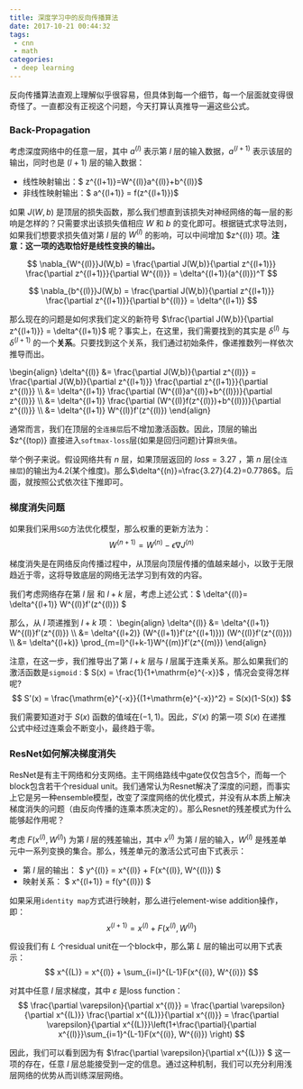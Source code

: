 ```yaml
---
title: 深度学习中的反向传播算法
date: 2017-10-21 00:44:32
tags:
 - cnn
 - math
categories:
 - deep learning
---
```


反向传播算法直观上理解似乎很容易，但具体到每一个细节，每一个层面就变得很奇怪了。一直都没有正视这个问题，今天打算认真推导一遍这些公式。

### Back-Propagation
考虑深度网络中的任意一层，其中 $a^{(l)}$ 表示第 $l$ 层的输入数据，$a^{(l+1)}$ 表示该层的输出，同时也是 $(l+1)$ 层的输入数据：
- 线性映射输出：$ z^{(l+1)}=W^{(l)}a^{(l)}+b^{(l)}$
- 非线性映射输出：$ a^{(l+1)} = f(z^{(l+1)})$

如果 $J(W,b)$ 是顶层的损失函数，那么我们想直到该损失对神经网络的每一层的影响是怎样的？只需要求出该损失值相应 $W$ 和 $b$ 的变化即可。根据链式求导法则，如果我们想要求损失值对第 $l$ 层的 $W^{(l)}$ 的影响，可以中间增加 $z^{(l)} 项。**注意：这一项的选取恰好是线性变换的输出。**

$$ \nabla_{W^{(l)}}J(W,b) = \frac{\partial J(W,b)}{\partial z^{(l+1)}} \frac{\partial z^{(l+1)}}{\partial W^{(l)}} = \delta^{(l+1)}(a^{(l)})^T $$

$$ \nabla_{b^{(l)}}J(W,b) = \frac{\partial J(W,b)}{\partial z^{(l+1)}} \frac{\partial z^{(l+1)}}{\partial b^{(l)}} = \delta^{(l+1)} $$

那么现在的问题是如何求我们定义的新符号 $\frac{\partial J(W,b)}{\partial z^{(l+1)}} = \delta^{(l+1)}$ 呢？事实上，在这里，我们需要找到的其实是 $\delta^{(l)}$ 与 $\delta^{(l+1)}$ 的一个**关系**。只要找到这个关系，我们通过初始条件，像递推数列一样依次推导而出。

\begin{align}
  \delta^{(l)} &= \frac{\partial J(W,b)}{\partial z^{(l)}} = \frac{\partial J(W,b)}{\partial z^{(l+1)}} \frac{\partial z^{(l+1)}}{\partial z^{(l)}} \\\\
   &= \delta^{(l+1)} \frac{\partial (W^{(l)}a^{(l)}+b^{(l)})}{\partial z^{(l)}} \\\\
   &= \delta^{(l+1)} \frac{\partial (W^{(l)}f(z^{(l)})+b^{(l)})}{\partial z^{(l)}} \\\\
   &= \delta^{(l+1)} W^{(l)}f'(z^{(l)})
\end{align}

通常而言，我们在顶层的`全连接层`后不增加激活函数。因此，顶层的输出 $z^{(top)} 直接进入`softmax-loss`层(如果是回归问题)计算`损失值`。

举个例子来说。假设网络共有 $n$ 层，如果顶层返回的 $loss=3.27$ ，第 $n$ 层(`全连接层`)的输出为4.2(某个维度)。那么$\delta^{(n)}=\frac{3.27}{4.2}=0.7786$。后面，就按照公式依次往下推即可。

### 梯度消失问题

如果我们采用`SGD`方法优化模型，那么权重的更新方法为：
$$ W^{(n+1)} = W^{(n)} - \epsilon\nabla J^{(n)} $$

梯度消失是在网络反向传播过程中，从顶层向顶层传播的值越来越小，以致于无限趋近于零，这将导致底层的网络无法学习到有效的内容。

我们考虑网络存在第 $l$ 层 和 $l+k$ 层，考虑上述公式：$ \delta^{(l)}= \delta^{(l+1)} W^{(l)}f'(z^{(l)}) $

那么，从 $l$ 项递推到 $l+k$ 项：
\begin{align} 
  \delta^{(l)} &= \delta^{(l+1)} W^{(l)}f'(z^{(l)}) \\\\
  &= \delta^{(l+2)} (W^{(l+1)}f'(z^{(l+1)})) (W^{(l)}f'(z^{(l)})) \\\\
  &= \delta^{(l+k)} \prod\_{m=l}^{l+k-1}W^{(m)}f'(z^{(m)})
\end{align}

注意，在这一步，我们推导出了第 $l+k$ 层与 $l$ 层属于连乘关系。那么如果我们的激活函数是`sigmoid：`$ S(x) = \frac{1}{1+\mathrm{e}^{-x}}$ ，情况会变得怎样呢?
$$ S'(x) = \frac{\mathrm{e}^{-x}}{(1+\mathrm{e}^{-x})^2} = S(x)(1-S(x)) $$

我们需要知道对于 $S(x)$ 函数的值域在$(-1, 1)$。因此，$S'(x)$ 的第一项 $S(x)$ 在递推公式中经过连乘会不断变小，最终趋于零。

### ResNet如何解决梯度消失

ResNet是有主干网络和分支网络。主干网络路线中gate仅仅包含5个，而每一个block包含若干个residual unit。我们通常认为Resnet解决了深度的问题，而事实上它是另一种ensemble模型，改变了深度网络的优化模式，并没有从本质上解决梯度消失的问题（由反向传播的连乘本质决定的）。那么Resnet的残差模式为什么能够起作用呢？

考虑 $F(x^{(l)}, W^{(l)})$ 为第 $l$ 层的残差输出，其中 $x^{(l)}$ 为第 $l$ 层的输入，$W^{(l)}$ 是残差单元中一系列变换的集合。那么，残差单元的激活公式可由下式表示：
- 第 $l$ 层的输出： $ y^{(l)} = x^{(l)} + F(x^{(l)}, W^{(l)}) $
- 映射关系： $ x^{(l+1)} = f(y^{(l)}) $

如果采用`identity map`方式进行映射，那么进行element-wise addition操作，即：
$$ x^{(l+1)} = x^{(l)} + F(x^{(l)}, W^{(l)}) $$

假设我们有 $L$ 个residual unit在一个block中，那么第 $L$ 层的输出可以用下式表示：
$$ x^{(L)} = x^{(l)} + \sum_{i=l}^{L-1}F(x^{(i)}, W^{(i)}) $$

对其中任意 $l$ 层求梯度，其中 $\varepsilon$ 是loss function：
$$ \frac{\partial \varepsilon}{\partial x^{(l)}} = \frac{\partial \varepsilon}{\partial x^{(L)}} \frac{\partial x^{(L)}}{\partial x^{(l)}} = \frac{\partial \varepsilon}{\partial x^{(L)}}\left(1+\frac{\partial}{\partial x^{(l)}}\sum_{i=1}^{L-1}F(x^{(i)}, W^{(i)}) \right) $$

因此，我们可以看到因为有 $\frac{\partial \varepsilon}{\partial x^{(L)}} $ 这一项的存在，任意 $l$ 层总能接受到一定的信息。通过这种机制，我们可以充分利用浅层网络的优势从而训练深层网络。